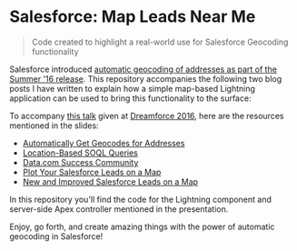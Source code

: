 # Salesforce: Map Leads Near Me
> Code created to highlight a real-world use for Salesforce Geocoding functionality

Salesforce introduced [automatic geocoding of addresses as part of the Summer '16 release](https://releasenotes.docs.salesforce.com/en-us/summer16/release-notes/rn_general_geocodes_aloha.htm). This repository accompanies the following two blog posts I have written to explain how a simple map-based Lightning application can be used to bring this functionality to the surface:

To accompany [this talk](https://success.salesforce.com/Sessions?eventId=a1Q3000000qQOd9#/session/a2q3A000000LBhyQAG) given at [Dreamforce 2016](https://www.salesforce.com/dreamforce/DF16/), here are the resources mentioned in the slides:

* [Automatically Get Geocodes for Addresses](https://help.salesforce.com/HTViewHelpDoc?id=data_dot_com_clean_admin_automatically_get_geocodes_for_addresses.htm&language=en_US)
* [Location-Based SOQL Queries](https://developer.salesforce.com/docs/atlas.en-us.202.0.soql_sosl.meta/soql_sosl/sforce_api_calls_soql_geolocate.htm)
* [Data.com Success Community](https://success.salesforce.com/featuredGroupDetail?id=a1z30000006IDYDAA4#a0L3000000Rq7JWEAZ)
* [Plot Your Salesforce Leads on a Map](http://aaronallport.com/2016/08/04/plot-your-salesforce-leads-on-a-map.html)
* [New and Improved Salesforce Leads on a Map](http://aaronallport.com/2016/09/14/new-and-improved-salesforce-leads-on-a-map.html)

In this repository you'll find the code for the Lightning component and server-side Apex controller mentioned in the presentation.

Enjoy, go forth, and create amazing things with the power of automatic geocoding in Salesforce!
